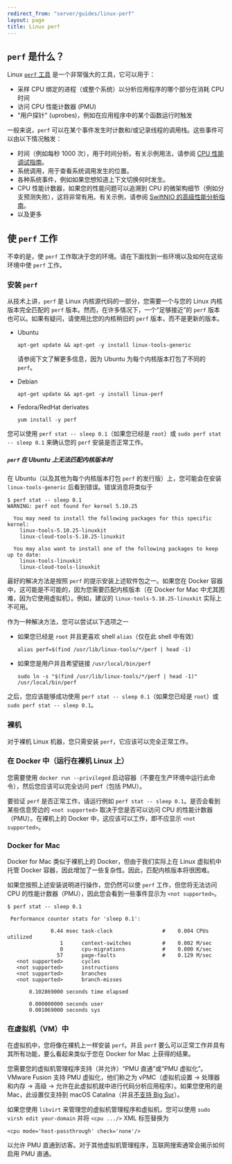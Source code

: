 ```yaml
---
redirect_from: "server/guides/linux-perf"
layout: page
title: Linux perf
---
```


## `perf` 是什么？

Linux [`perf` 工具](https://perf.wiki.kernel.org/index.php/Main_Page) 是一个非常强大的工具，它可以用于：

- 采样 CPU 绑定的进程（或整个系统）以分析应用程序的哪个部分在消耗 CPU 时间
- 访问 CPU 性能计数器 (PMU)
- "用户探针" (uprobes)，例如在应用程序中的某个函数运行时触发

一般来说，`perf` 可以在某个事件发生时计数和/或记录线程的调用栈。这些事件可以由以下情况触发：

- 时间（例如每秒 1000 次），用于时间分析。有关示例用法，请参阅 [CPU 性能调试指南](/documentation/server/guides/performance.html)。
- 系统调用，用于查看系统调用发生的位置。
- 各种系统事件，例如如果您想知道上下文切换何时发生。
- CPU 性能计数器，如果您的性能问题可以追溯到 CPU 的微架构细节（例如分支预测失败），这将非常有用。有关示例，请参阅 [SwiftNIO 的高级性能分析指南](https://github.com/apple/swift-nio/blob/main/docs/advanced-performance-analysis.md)。
- 以及更多

## 使 `perf` 工作

不幸的是，使 `perf` 工作取决于您的环境。请在下面找到一些环境以及如何在这些环境中使 `perf` 工作。

### 安装 `perf`

从技术上讲，`perf` 是 Linux 内核源代码的一部分，您需要一个与您的 Linux 内核版本完全匹配的 `perf` 版本。然而，在许多情况下，一个“足够接近”的 `perf` 版本也可以。如果有疑问，请使用比您的内核稍旧的 `perf` 版本，而不是更新的版本。

- Ubuntu

    ```
    apt-get update && apt-get -y install linux-tools-generic
    ```

  请参阅下文了解更多信息，因为 Ubuntu 为每个内核版本打包了不同的 `perf`。
- Debian

    ```
    apt-get update && apt-get -y install linux-perf
    ```

- Fedora/RedHat derivates

   ```
   yum install -y perf
   ```

您可以使用 `perf stat -- sleep 0.1`（如果您已经是 `root`）或 `sudo perf stat -- sleep 0.1` 来确认您的 `perf` 安装是否正常工作。


##### `perf` 在 Ubuntu 上无法匹配内核版本时

在 Ubuntu（以及其他为每个内核版本打包 `perf` 的发行版）上，您可能会在安装 `linux-tools-generic` 后看到错误。错误消息将类似于

```
$ perf stat -- sleep 0.1
WARNING: perf not found for kernel 5.10.25

  You may need to install the following packages for this specific kernel:
    linux-tools-5.10.25-linuxkit
    linux-cloud-tools-5.10.25-linuxkit

  You may also want to install one of the following packages to keep up to date:
    linux-tools-linuxkit
    linux-cloud-tools-linuxkit
```

最好的解决方法是按照 `perf` 的提示安装上述软件包之一。如果您在 Docker 容器中，这可能是不可能的，因为您需要匹配内核版本（在 Docker for Mac 中尤其困难，因为它使用虚拟机）。例如，建议的 `linux-tools-5.10.25-linuxkit` 实际上不可用。

作为一种解决方法，您可以尝试以下选项之一

- 如果您已经是 `root` 并且更喜欢 shell `alias`（仅在此 shell 中有效）

    ```
    alias perf=$(find /usr/lib/linux-tools/*/perf | head -1)
    ```

- 如果您是用户并且希望链接 `/usr/local/bin/perf`

    ```
    sudo ln -s "$(find /usr/lib/linux-tools/*/perf | head -1)" /usr/local/bin/perf
    ```

之后，您应该能够成功使用 `perf stat -- sleep 0.1`（如果您已经是 `root`）或 `sudo perf stat -- sleep 0.1`。

### 裸机

对于裸机 Linux 机器，您只需安装 `perf`，它应该可以完全正常工作。

### 在 Docker 中（运行在裸机 Linux 上）

您需要使用 `docker run --privileged` 启动容器（不要在生产环境中运行此命令），然后您应该可以完全访问 perf（包括 PMU）。

要验证 `perf` 是否正常工作，请运行例如 `perf stat -- sleep 0.1`。是否会看到某些信息旁边的 `<not supported>` 取决于您是否可以访问 CPU 的性能计数器（PMU）。在裸机上的 Docker 中，这应该可以工作，即不应显示 `<not supported>`。

### Docker for Mac

Docker for Mac 类似于裸机上的 Docker，但由于我们实际上在 Linux 虚拟机中托管 Docker 容器，因此增加了一些复杂性。因此，匹配内核版本将很困难。

如果您按照上述安装说明进行操作，您仍然可以使 `perf` 工作，但您将无法访问 CPU 的性能计数器（PMU），因此您会看到一些事件显示为 `<not supported>`。

```
$ perf stat -- sleep 0.1

 Performance counter stats for 'sleep 0.1':

              0.44 msec task-clock                #    0.004 CPUs utilized
                 1      context-switches          #    0.002 M/sec
                 0      cpu-migrations            #    0.000 K/sec
                57      page-faults               #    0.129 M/sec
   <not supported>      cycles
   <not supported>      instructions
   <not supported>      branches
   <not supported>      branch-misses

       0.102869000 seconds time elapsed

       0.000000000 seconds user
       0.001069000 seconds sys
```

### 在虚拟机（VM）中

在虚拟机中，您将像在裸机上一样安装 `perf`。并且 `perf` 要么可以正常工作并具有其所有功能，要么看起来类似于您在 Docker for Mac 上获得的结果。

您需要您的虚拟机管理程序支持（并允许）“PMU 直通”或“PMU 虚拟化”。VMware Fusion 支持 PMU 虚拟化，他们称之为 vPMC（虚拟机设置 -> 处理器和内存 -> 高级 -> 允许在此虚拟机就中进行代码分析应用程序）。如果您使用的是 Mac，此设置仅支持到 macOS Catalina（并且[不支持 Big Sur](https://kb.vmware.com/s/article/81623)）。

如果您使用 `libvirt` 来管理您的虚拟机管理程序和虚拟机，您可以使用 `sudo virsh edit your-domain` 并将 `<cpu .../>` XML 标签替换为

    <cpu mode='host-passthrough' check='none'/>

以允许 PMU 直通到访客。对于其他虚拟机管理程序，互联网搜索通常会揭示如何启用 PMU 直通。
